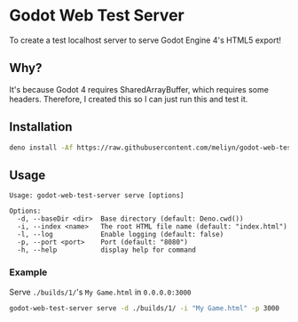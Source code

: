 # Godot Web Test Server

To create a test localhost server to serve Godot Engine 4's HTML5 export!

## Why?

It's because Godot 4 requires SharedArrayBuffer, which requires some headers. Therefore, I created this so I can just run this and test it.

## Installation

```bash
deno install -Af https://raw.githubusercontent.com/meliyn/godot-web-test-server/main/godot-web-test-server.ts
```

## Usage

```text
Usage: godot-web-test-server serve [options]

Options:
  -d, --baseDir <dir>  Base directory (default: Deno.cwd())
  -i, --index <name>   The root HTML file name (default: "index.html")
  -l, --log            Enable logging (default: false)
  -p, --port <port>    Port (default: "8080")
  -h, --help           display help for command
```

### Example

Serve `./builds/1/`'s `My Game.html` in `0.0.0.0:3000`

```bash
godot-web-test-server serve -d ./builds/1/ -i "My Game.html" -p 3000
```
